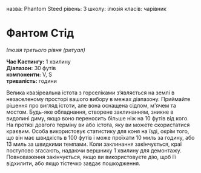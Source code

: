 назва: Phantom Steed рівень: 3 школу: ілюзія класів: чарівник

# Фантом Стід

_Ілюзія третього рівня (ритуал)_

**Час Кастингу:** 1 хвилину    
**Діапазон:** 30 футів    
**компоненти:** V, S    
**тривалість:** години

Велика квазіреальна істота з горселіками з’являється на землі в незаселеному просторі вашого вибору в межах діапазону. Приймайте рішення про вигляд істоти, але вона оснащена сідлом, м'ячем та мостом. Будь-яке обладнання, створене заклинанням, зникне в видолині диму, якщо воно переносить більше ніж на 10 футів від кого.    
На протязі довгого терміну ви або істота, яку ви можете скористатися краєвим. Особа використовує статистику для коня на їзді, окрім того, що він має швидкість в 100 футів і може проїхати 10 миль за годину, або 13 миль за швидкими темпами. Коли заклинання закінчується, краї поступово згасають, надаючи вершнику 1 хвилину для демонтажу. Повноваження закінчується, якщо ви використовуєте дію, щоб її відхилити, або якщо тістечко завдає пошкодження.